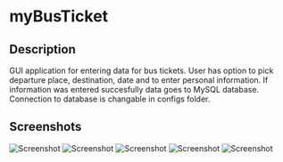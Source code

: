 # myBusTicket

## Description
GUI application for entering data for bus tickets. User has option to pick departure place, destination, date and to enter personal information. If information was entered succesfully data goes to MySQL database.
Connection to database is changable in configs folder.

## Screenshots
![Screenshot](https://user-images.githubusercontent.com/49218301/61751754-00542380-ad6f-11e9-81df-1b1c71903dba.png)
![Screenshot](https://user-images.githubusercontent.com/49218301/61751757-021de700-ad6f-11e9-96e4-75391173b1a9.png)
![Screenshot](https://user-images.githubusercontent.com/49218301/61751759-034f1400-ad6f-11e9-93ba-d541f53ac8fc.png)
![Screenshot](https://user-images.githubusercontent.com/49218301/61751761-04804100-ad6f-11e9-8468-b730d1b1c719.png)
![Screenshot](https://user-images.githubusercontent.com/49218301/61751763-05b16e00-ad6f-11e9-8f9c-12dec77c18e9.png)

